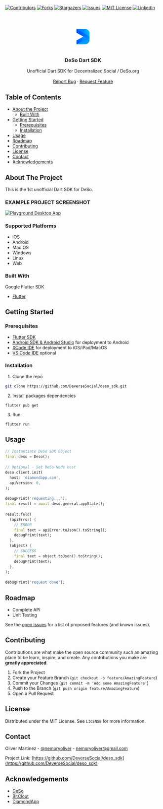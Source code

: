 <!--
*** Thanks for checking out this README Template. If you have a suggestion that would
*** make this better, please fork the repo and create a pull request or simply open
*** an issue with the tag "enhancement".
*** Thanks again! Now go create something AMAZING! :D
-->





<!-- PROJECT SHIELDS -->
<!--
*** I'm using markdown "reference style" links for readability.
*** Reference links are enclosed in brackets [ ] instead of parentheses ( ).
*** See the bottom of this document for the declaration of the reference variables
*** for contributors-url, forks-url, etc. This is an optional, concise syntax you may use.
*** https://www.markdownguide.org/basic-syntax/#reference-style-links
-->
[![Contributors][contributors-shield]][contributors-url]
[![Forks][forks-shield]][forks-url]
[![Stargazers][stars-shield]][stars-url]
[![Issues][issues-shield]][issues-url]
[![MIT License][license-shield]][license-url]
[![LinkedIn][linkedin-shield]][linkedin-url]



<!-- PROJECT LOGO -->
<br />
<p align="center">
  <a href="https://github.com/DeverseSocial/deso_sdk">
    <img src="images/deso.png" alt="Logo" width="80" height="80">
  </a>

  <h3 align="center">DeSo Dart SDK</h3>

  <p align="center">
    Unofficial Dart SDK for Decentralized Social / DeSo.org
    <br />
    <br />
    <a href="https://github.com/DeverseSocial/deso_sdk/issues">Report Bug</a>
    ·
    <a href="https://github.com/DeverseSocial/deso_sdk/issues">Request Feature</a>
  </p>
</p>



<!-- TABLE OF CONTENTS -->
## Table of Contents

* [About the Project](#about-the-project)
  * [Built With](#built-with)
* [Getting Started](#getting-started)
  * [Prerequisites](#prerequisites)
  * [Installation](#installation)
* [Usage](#usage)
* [Roadmap](#roadmap)
* [Contributing](#contributing)
* [License](#license)
* [Contact](#contact)
* [Acknowledgements](#acknowledgements)


## About The Project

This is the 1st unofficial Dart SDK for DeSo. 

### EXAMPLE PROJECT SCREENSHOT

[![Playground Desktop App][screenshots-desktop]](https://github.com/DeverseSocial/deso_sdk)

### Supported Platforms
- iOS
- Android
- Mac OS
- Windows
- Linux
- Web

### Built With
Google Flutter SDK
* [Flutter](https://flutter.dev)



<!-- GETTING STARTED -->
## Getting Started


### Prerequisites

* [Flutter SDK](https://flutter.dev)
* [Android SDK & Android Studio](https://developer.android.com/studio) for deployment to Android
* [XCode IDE](https://developer.apple.com/xcode/) for deployment to iOS/iPad/MacOS
* [VS Code IDE](https://code.visualstudio.com/) optional

### Installation

1. Clone the repo
```sh
git clone https://github.com/DeverseSocial/deso_sdk.git
```
2. Install packages dependencies
```
flutter pub get
```
3. Run
```
flutter run
```



<!-- USAGE EXAMPLES -->
## Usage

```dart
// Instantiate DeSo SDK Object
final deso = Deso();

// Optional - Set DeSo Node host
deso.client.init(
  host: 'diamondapp.com',
  apiVersion: 0,
);

debugPrint('requesting...');
final result = await deso.general.appState();

result.fold(
  (apiError) {
    // ERROR
    final text = apiError.toJson().toString();
    debugPrint(text);
  },
  (object) {
    // SUCCESS
    final text = object.toJson().toString();
    debugPrint(text);
  },
);

debugPrint('request done');
```

<!-- ROADMAP -->
## Roadmap

* Complete API
* Unit Testing

See the [open issues](https://github.com/DeverseSocial/deso_sdk/issues) for a list of proposed features (and known issues).



<!-- CONTRIBUTING -->
## Contributing

Contributions are what make the open source community such an amazing place to be learn, inspire, and create. Any contributions you make are **greatly appreciated**.

1. Fork the Project
2. Create your Feature Branch (`git checkout -b feature/AmazingFeature`)
3. Commit your Changes (`git commit -m 'Add some AmazingFeature'`)
4. Push to the Branch (`git push origin feature/AmazingFeature`)
5. Open a Pull Request



<!-- LICENSE -->
## License
 
Distributed under the MIT License. See `LICENSE` for more information.



<!-- CONTACT -->
## Contact

Oliver Martinez - [@nemoryoliver](https://twitter.com/nemoryoliver) - nemoryoliver@gmail.com

Project Link: [https://github.com/DeverseSocial/deso_sdk](https://github.com/DeverseSocial/deso_sdk)



<!-- ACKNOWLEDGEMENTS -->
## Acknowledgements
* [DeSo](https://deso.org)
* [BitClout](https://bitclout.com)
* [DiamondApp](https://diamondapp.com)





<!-- MARKDOWN LINKS & IMAGES -->
<!-- https://www.markdownguide.org/basic-syntax/#reference-style-links -->
[contributors-shield]: https://img.shields.io/github/contributors/DeverseSocial/deso_sdk.svg?style=flat-square
[contributors-url]: https://github.com/DeverseSocial/deso_sdk/graphs/contributors
[forks-shield]: https://img.shields.io/github/forks/DeverseSocial/deso_sdk.svg?style=flat-square
[forks-url]: https://github.com/DeverseSocial/deso_sdk/network/members
[stars-shield]: https://img.shields.io/github/stars/DeverseSocial/deso_sdk.svg?style=flat-square
[stars-url]: https://github.com/DeverseSocial/deso_sdk/stargazers
[issues-shield]: https://img.shields.io/github/issues/DeverseSocial/deso_sdk.svg?style=flat-square
[issues-url]: https://github.com/DeverseSocial/deso_sdk/issues
[license-shield]: https://img.shields.io/github/license/DeverseSocial/deso_sdk.svg?style=flat-square
[license-url]: https://github.com/DeverseSocial/deso_sdk/blob/master/LICENSE.txt
[linkedin-shield]: https://img.shields.io/badge/-LinkedIn-black.svg?style=flat-square&logo=linkedin&colorB=555
[linkedin-url]: https://linkedin.com/in/nemoryoliver
[screenshots-desktop]: images/screenshots_desktop.png
